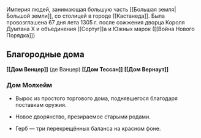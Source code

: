 Империя людей, занимающая б*о*льшую часть [[Большая земля|Большой земли]], со столицей в городе [[Кастанеда]]. Была провозглашена 67 дня лета 1305 г. после сожжения дворца Короля Думтана X и объединения [[Сортуг]]а и Южных марок ([[Война Нового Порядка]]) 

## Благородные дома 

**[[Дом Венцер]]** (де Ванцер)
**[[Дом Тессан]]**
**[[Дом Вернаут]]**


### **Дом Молхейм**

- Вырос из простого торгового дома, поднявшегося благодаря поставкам оружия.
    
- Новое дворянство, презираемое старыми родами.
    
- Герб — три перекрещённых баланса на красном фоне.